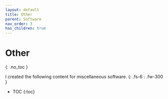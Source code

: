```yaml
---
layout: default
title: Other
parent: Software
nav_order: 3
has_children: true
---
```


# Other
{: .no_toc }

I created the following content for miscellaneous software.
{: .fs-6 : .fw-300 }

- TOC
{:toc}
